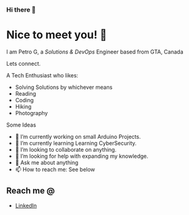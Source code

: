 ### Hi there 👋

# Nice to meet you! 👋

I am Petro G, a *Solutions & DevOps* Engineer based from GTA, Canada

Lets connect.

A Tech Enthusiast who likes:
* Solving Solutions by whichever means
* Reading
* Coding
* Hiking
* Photography

Some Ideas
- 🔭 I’m currently working on small Arduino Projects.
- 🌱 I’m currently learning Learning CyberSecurity.
- 👯 I’m looking to collaborate on anything.
- 🤔 I’m looking for help with expanding my knowledge.
- 💬 Ask me about anything
- 📫 How to reach me: See below
<!-- ⚡ Fun fact: ... -->

## Reach me @

<!--* My portfolio: [petrogko.github.io](https://petrogko.github.io)-->
* [LinkedIn](https://www.linkedin.com/in/petrog/)

<!--
**petrogko/petrogko** is a ✨ _special_ ✨ repository because its `README.md` (this file) appears on your GitHub profile.

Here are some ideas to get you started:

- 🔭 I’m currently working on ...
- 🌱 I’m currently learning ...
- 👯 I’m looking to collaborate on ...
- 🤔 I’m looking for help with ...
- 💬 Ask me about ...
- 📫 How to reach me: ...
- 😄 Pronouns: ...
- ⚡ Fun fact: ...
-->
